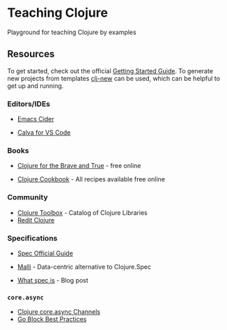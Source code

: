# Teaching Clojure
Playground for teaching Clojure by examples

## Resources

To get started, check out the official [Getting Started Guide](https://www.clojure.org/guides/getting_started). To generate new projects from templates [clj-new](https://github.com/seancorfield/clj-new) can be used, which can be helpful to get up and running.

### Editors/IDEs

- [Emacs Cider](https://github.com/clojure-emacs/cider)

- [Calva for VS Code](https://github.com/BetterThanTomorrow/calva)

### Books

- [Clojure for the Brave and True](https://www.braveclojure.com/) - free online

- [Clojure Cookbook](https://github.com/clojure-cookbook/clojure-cookbook) - All recipes available free online

### Community

- [Clojure Toolbox](https://www.clojure-toolbox.com/) - Catalog of Clojure Libraries
- [Redit Clojure](https://www.reddit.com/r/Clojure/)

### Specifications

- [Spec Official Guide](https://clojure.org/guides/spec)

- [Malli](https://github.com/metosin/malli) - Data-centric alternative to Clojure.Spec

- [What spec is](https://www.pixelated-noise.com/blog/2020/09/10/what-spec-is/) - Blog post

### `core.async`

- [Clojure core.async Channels](https://clojure.org/news/2013/06/28/clojure-clore-async-channels)
- [Go Block Best Practices](https://www.clojure.org/guides/core_async_go)
